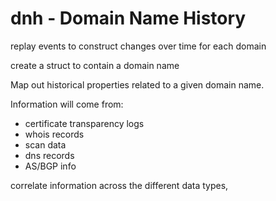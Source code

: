 # dnh - Domain Name History


replay events to construct changes over time for each domain

create a struct to contain a domain name

Map out historical properties related to a given domain name.

Information will come from:

* certificate transparency logs
* whois records
* scan data
* dns records
* AS/BGP info

correlate information across the different data types, 
